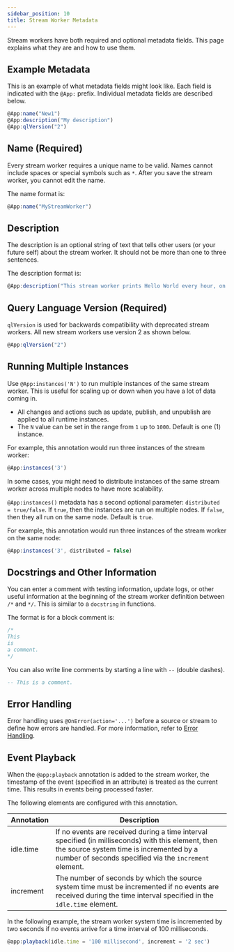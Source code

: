 ```yaml
---
sidebar_position: 10
title: Stream Worker Metadata
---
```


Stream workers have both required and optional metadata fields. This page explains what they are and how to use them.

## Example Metadata

This is an example of what metadata fields might look like. Each field is indicated with the `@App:` prefix. Individual metadata fields are described below.

```js
@App:name("New1")
@App:description("My description")
@App:qlVersion("2")
```

## Name (Required)

Every stream worker requires a unique name to be valid. Names cannot include spaces or special symbols such as `*`. After you save the stream worker, you cannot edit the name.

The name format is:

```js
@App:name("MyStreamWorker")
```

## Description

The description is an optional string of text that tells other users (or your future self) about the stream worker. It should not be more than one to three sentences.

The description format is:

```js
@App:description("This stream worker prints Hello World every hour, on the hour.")
```

## Query Language Version (Required)

`qlVersion` is used for backwards compatibility with deprecated stream workers. All new stream workers use version 2 as shown below.

```js
@App:qlVersion("2")
```

## Running Multiple Instances

Use `@App:instances('N')` to run multiple instances of the same stream worker. This is useful for scaling up or down when you have a lot of data coming in.

- All changes and actions such as update, publish, and unpublish are applied to all runtime instances.
- The `N` value can be set in the range from `1` up to `1000`. Default is one (1) instance.

For example, this annotation would run three instances of the stream worker:

```js
@App:instances('3')
```

In some cases, you might need to distribute instances of the same stream worker across multiple nodes to have more scalability.

`@App:instances()` metadata has a second optional parameter: `distributed  = true/false`. If `true`, then the instances are run on multiple nodes. If `false`, then they all run on the same node. Default is `true`.

For example, this annotation would run three instances of the stream worker on the same node:

```js
@App:instances('3', distributed = false)
```

## Docstrings and Other Information

You can enter a comment with testing information, update logs, or other useful information at the beginning of the stream worker definition between `/*` and `*/`. This is similar to a `docstring` in functions.

The format is for a block comment is:

```js
/* 
This
is
a comment.
*/
```

You can also write line comments by starting a line with `--` (double dashes).

```sql
-- This is a comment.
```

## Error Handling

Error handling uses `@OnError(action='...')` before a source or stream to define how errors are handled. For more information, refer to [Error Handling](error-handling/index.md).

## Event Playback

When the `@app:playback` annotation is added to the stream worker, the timestamp of the event (specified in an attribute) is treated as the current time. This results in events being processed faster.

The following elements are configured with this annotation.

|Annotation| Description|
| ------------- |-------------|
| idle.time | If no events are received during a time interval specified (in milliseconds) with this element, then the source system time is incremented by a number of seconds specified via the `increment` element.|
| increment | The number of seconds by which the source system time must be incremented if no events are received during the time interval specified in the `idle.time` element. |

In the following example, the stream worker system time is incremented by two seconds if no events arrive for a time interval of 100 milliseconds.

```js
@app:playback(idle.time = '100 millisecond', increment = '2 sec') 
```
